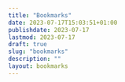 ```yaml
---
title: "Bookmarks"
date: 2023-07-17T15:03:51+01:00
publishdate: 2023-07-17
lastmod: 2023-07-17
draft: true
slug: "bookmarks"
description: ""
layout: bookmarks
---
```



